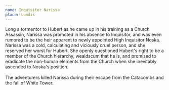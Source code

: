 ```yaml
---
name: Inquisitor Narissa
place: Lundis
---
```

Long a tormentor to Hubert as he came up in his training as a Church Assassin, Narissa was promoted in his absence to Inquisitor, and was even rumored to be the heir apparent to newly appointed High Inquisitor Noska. Narissa was a cold, calculating and viciously cruel person, and she reserved her worst for Hubert. She openly questioned Hubert's right to be a member of the Church hierarchy, wealdscum that he is, and promised to eradicate the non-human elements from the Church when she inevitably ascended to Noska's position. 
<br><br>
The adventurers killed Narissa during their escape from the Catacombs and the fall of White Tower. 